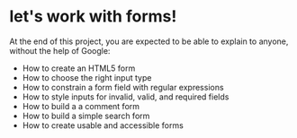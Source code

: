 # let's work with forms!

At the end of this project, you are expected to be able to explain to anyone, without the help of Google:

- How to create an HTML5 form
- How to choose the right input type
- How to constrain a form field with regular expressions
- How to style inputs for invalid, valid, and required fields
- How to build a a comment form
- How to build a simple search form
- How to create usable and accessible forms
